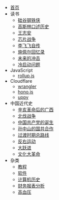 - [首页](index.md)
- 读书
  - [硅谷钢铁侠](读书/硅谷钢铁侠) 
  - [高斯林口述历史](读书/高斯林口述历史)
  - [王志安](读书/王志安.md)
  - [芯片战争](读书/芯片战争.md)
  - [李飞飞自传](读书/李飞飞自传.md)
  - [施佩尔回忆录](读书/施佩尔回忆录.md)
  - [未来的冲击](读书/未来的冲击.md)
  - [冷启动问题](读书/冷启动问题.md)
- JavaScript
   - [rollup.js](JavaScript/rollup.js.md)
- Cloudflare
  - [wrangler](cloudflare/wrangler.md)
  - [hono.js](Cloudflare/hono.js.md)
  - [uppy](Cloudflare/uppy.md)
- 中国近代史
  - [辛亥革命后的广西](中国近代史/辛亥革命后的广西.md)
  - [北伐战争](中国近代史/北伐战争.md)
  - [中国共产党的诞生](中国近代史/中国共产党的诞生.md)
  - [孙中山的国共合作](中国近代史/孙中山的国共合作.md)
  - [过渡时期总路线](中国近代史/过渡时期总路线)
  - [反右运动](中国近代史/反右运动.md)
  - [大跃进](中国近代史/大跃进.md)
  - [文化大革命](中国近代史/文化大革命.md)
- 杂类
	- [教程](杂类/教程)
	- [软件](杂类/软件)
	- [计算机历史](杂类/计算机历史)
	- [财务报表分析](杂类/财务报表分析.md)
	- [高血压](杂类/高血压.md)
